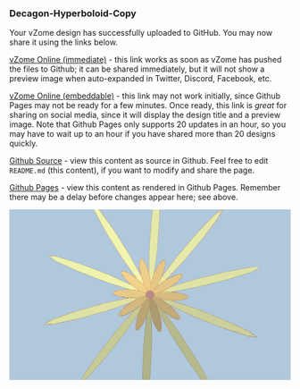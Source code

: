 ### Decagon-Hyperboloid-Copy

Your vZome design has successfully uploaded to GitHub.  You may now share it using the links below.

[vZome Online (immediate)][1] - this link works as soon as vZome has pushed the files to Github; it can be shared immediately, but it will not show a preview image when auto-expanded in Twitter, Discord, Facebook, etc.

[vZome Online (embeddable)][2] - this link may not work initially, since Github Pages may not be ready for a few minutes.  Once ready, this link is *great* for sharing on social media, since it will display the design title and a preview image.  Note that Github Pages only supports 20 updates in an hour, so you may have to wait up to an hour if you have shared more than 20 designs quickly.

[Github Source][3] - view this content as source in Github.  Feel free to edit `README.md` (this content), if you want to modify and share the page.

[Github Pages][4] - view this content as rendered in Github Pages.  Remember there may be a delay before changes appear here; see above.

![Image](Decagon-Hyperboloid-Copy.png)

[1]: https://vzome.com/app/?url=https://raw.githubusercontent.com/John-Kostick/vzome-sharing/main/2021/06/29/13-27-11/Decagon-Hyperboloid-Copy.vZome
[2]: https://vzome.com/app/embed.py?url=https://John-Kostick.github.io/vzome-sharing/2021/06/29/13-27-11/Decagon-Hyperboloid-Copy.vZome
[3]: https://github.com/John-Kostick/vzome-sharing/tree/main/2021/06/29/13-27-11/
[4]: https://John-Kostick.github.io/vzome-sharing/2021/06/29/13-27-11/
